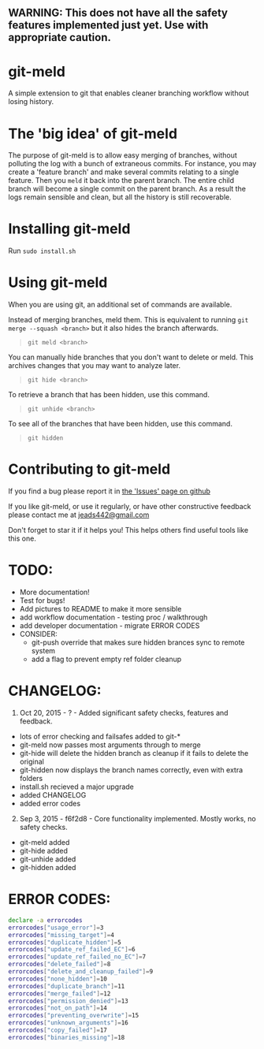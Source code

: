 ## WARNING: This does not have all the safety features implemented just yet. Use with appropriate caution.




# git-meld
A simple extension to git that enables cleaner branching workflow without losing history.


# The 'big idea' of git-meld
The purpose of git-meld is to allow easy merging of branches, without polluting the log with a bunch of extraneous commits. For instance, you may create a 'feature branch' and make several commits relating to a single feature. Then you `meld` it back into the parent branch. The entire child branch will become a single commit on the parent branch. As a result the logs remain sensible and clean, but all the history is still recoverable.


# Installing git-meld
Run `sudo install.sh`


# Using git-meld
When you are using git, an additional set of commands are available.

Instead of merging branches, meld them. This is equivalent to running `git merge --squash <branch>` but it also hides the branch afterwards.
> `git meld <branch>`

You can manually hide branches that you don't want to delete or meld. This archives changes that you may want to analyze later.
> `git hide <branch>`

To retrieve a branch that has been hidden, use this command.
> `git unhide <branch>`

To see all of the branches that have been hidden, use this command.
> `git hidden`


# Contributing to git-meld

If you find a bug please report it in [the 'Issues' page on github](https://github.com/eadsjr/git-meld)

If you like git-meld, or use it regularly, or have other constructive feedback please contact me at [jeads442@gmail.com](mailto:jeads442@gmail.com)

Don't forget to star it if it helps you! This helps others find useful tools like this one.

# TODO:
* More documentation!
* Test for bugs!
* Add pictures to README to make it more sensible
* add workflow documentation - testing proc / walkthrough
* add developer documentation - migrate ERROR CODES
* CONSIDER:
  * git-push override that makes sure hidden brances sync to remote system
  * add a flag to prevent empty ref folder cleanup

# CHANGELOG:
1. Oct 20, 2015 - ? - Added significant safety checks, features and feedback.
  * lots of error checking and failsafes added to git-*
  * git-meld now passes most arguments through to merge
  * git-hide will delete the hidden branch as cleanup if it fails to delete the original
  * git-hidden now displays the branch names correctly, even with extra folders
  * install.sh recieved a major upgrade
  * added CHANGELOG
  * added error codes
2. Sep 3,  2015 - f6f2d8 - Core functionality implemented. Mostly works, no safety checks.
  * git-meld added
  * git-hide added
  * git-unhide added
  * git-hidden added

# ERROR CODES:
```bash
declare -a errorcodes
errorcodes["usage_error"]=3
errorcodes["missing_target"]=4
errorcodes["duplicate_hidden"]=5
errorcodes["update_ref_failed_EC"]=6
errorcodes["update_ref_failed_no_EC"]=7
errorcodes["delete_failed"]=8
errorcodes["delete_and_cleanup_failed"]=9
errorcodes["none_hidden"]=10
errorcodes["duplicate_branch"]=11
errorcodes["merge_failed"]=12
errorcodes["permission_denied"]=13
errorcodes["not_on_path"]=14
errorcodes["preventing_overwrite"]=15
errorcodes["unknown_arguments"]=16
errorcodes["copy_failed"]=17
errorcodes["binaries_missing"]=18
```
